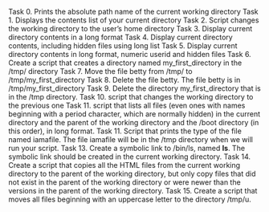 Task 0. Prints the absolute path name of the current working directory
Task 1. Displays the contents list of your current directory
Task 2. Script changes the working directory to the user’s home directory
Task 3. Display current directory contents in a long format
Task 4. Display current directory contents, including hidden files using long list
Task 5. Display current directory contents in long format, numeric userid and hidden files
Task 6. Create a script that creates a directory named my_first_directory in the /tmp/ directory
Task 7. Move the file betty from /tmp/ to /tmp/my_first_directory
Task 8. Delete the file betty. The file betty is in /tmp/my_first_directory
Task 9. Delete the directory my_first_directory that is in the /tmp directory.
Task 10. script that changes the working directory to the previous one
Task 11. script that lists all files (even ones with names beginning with a period character, which are normally hidden) in the current directory and the parent of the working directory and the /boot directory (in this order), in long format.
Task 11. Script that prints the type of the file named iamafile. The file iamafile will be in the /tmp directory when we will run your script.
Task 13. Create a symbolic link to /bin/ls, named __ls__. The symbolic link should be created in the current working directory.
Task 14. Create a script that copies all the HTML files from the current working directory to the parent of the working directory, but only copy files that did not exist in the parent of the working directory or were newer than the versions in the parent of the working directory.
Task 15. Create a script that moves all files beginning with an uppercase letter to the directory /tmp/u.

